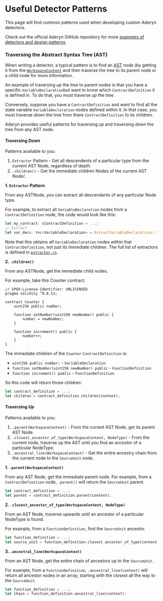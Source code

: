 # Useful Detector Patterns

This page will find common patterns used when developing custom Aderyn detectors.

Check out the official Aderyn GitHub repository for more [examples of detectors and design patterns](https://github.com/Cyfrin/aderyn/tree/dev/aderyn\_core/src/detect).&#x20;

### Traversing the Abstract Syntax Tree (AST)

When writing a detector, a typical pattern is to find an [AST](what-is-an-ast.md) node (by getting it from the [`WorkspaceContext`](detectors-api-reference/workspacecontext.md) and then traverse the tree to its parent node or a child node for more information.

An example of traversing _up_ the tree to parent nodes is that you have a specific `VariableDeclaration`but want to know which `ContractDefinition` it is defined in. To do that, you must traverse _up_ the tree.

Conversely, suppose you have a `ContractDefinition` and want to find all the state variable `VariableDeclaration` nodes defined within it. In that case, you must traverse _down_ the tree from there `ContractDefinition` to its children.

Aderyn provides useful patterns for traversing _up_ and traversing _down_ the tree from any AST node.

#### Traversing _Down_

Patterns available to you:

1. `Extractor` Pattern - Get all descendents of a particular type from the current AST Node, regardless of depth.
2. `.children()` - Get the immediate children Nodes of the current AST Node/.

**1. `Extractor` Pattern**

From any ASTNode, you can extract all descendants of any particular Node type.

For example, to extract all `VariableDeclaration` nodes from a `ContractDefinition` node, the code would look like this:

```rust
let my_contract: &ContractDefinition = ...;
// Extract
let var_decs: Vec<VariableDeclaration> = ExtractVariableDeclarations::from(my_contract).extracted;
```

Note that this obtains _all_ `VariableDeclaration` nodes within that `ContractDefinition`, not just its immediate children. The full list of extractors is defined in [`extractor.rs`](https://github.com/Cyfrin/aderyn/blob/dev/aderyn\_core/src/context/browser/extractor.rs).

**2. `.children()`**

From any ASTNode, get the immediate child nodes.

For example, take this Counter contract:&#x20;

```solidity
// SPDX-License-Identifier: UNLICENSED
pragma solidity ^0.8.13;

contract Counter {
    uint256 public number;

    function setNumber(uint256 newNumber) public {
        number = newNumber;
    }

    function increment() public {
        number++;
    }
}
```

The immediate children of the `Counter` `ContractDefinition` is:

* `uint256 public number;` - `VariableDeclaration`
* `function setNumber(uint256 newNumber) public` - `FunctionDefinition`
* `function increment() public` - `FunctionDefinition`

So this code will return those children:

```rust
let contract_definition = ...;
let children = contract_definition.children(context);
```

#### Traversing _Up_&#x20;

Patterns available to you:

1. `.parent(WorkspaceContext)` - From the current AST Node, get its parent AST Node.
2. `.closest_ancestor_of_type(WorkspaceContext, NodeType)` - From the current node, traverse up the AST until you find an ancestor of a particular NodeType.
3. `.ancestral_line(WorkspaceContext)` - Get the entire ancestry chain from the current node to the `SourceUnit` node.

**1. `.parent(WorkspaceContext)`**

From any AST Node, get the immediate parent node. For example, from a `ContractDefinition` node, `.parent()` will return the `SourceUnit` parent.

```rust
let contract_definition = ...;
let parent = contract_definition.parent(context);
```

**2. `.closest_ancestor_of_type(WorkspaceContext, NodeType)`**

From an AST Node, traverse upwards until an ancestor of a particular NodeType is found.

For example, from a `FunctionDefinition`, find the `SourceUnit` ancestor.

```rust
let function_definition = ...;
let source_unit = function_definition.closest_ancestor_of_type(context, NodeType::SourceUnit);
```

**3. `.ancestral_line(WorkspaceContext)`**

From an AST Node, get the entire chain of ancestors up to the `SourceUnit`.

For example, from a `FunctionDefinition`, `.ancestral_line(context)` will return all ancestor nodes in an array, starting with the closest all the way to the `SourceUnit`.

```rust
let function_definition = ...;
let chain = function_definition.ancestral_line(context);
```
